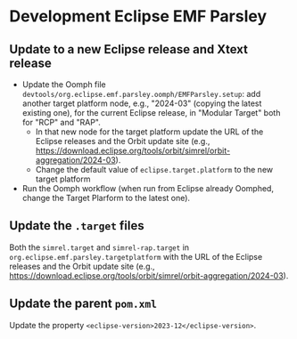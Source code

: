 # Development Eclipse EMF Parsley

## Update to a new Eclipse release and Xtext release

* Update the Oomph file `devtools/org.eclipse.emf.parsley.oomph/EMFParsley.setup`: add another target platform node, e.g., "2024-03" (copying the latest existing one), for the current Eclipse release, in "Modular Target" both for "RCP" and "RAP".
    * In that new node for the target platform update the URL of the Eclipse releases and the Orbit update site (e.g., https://download.eclipse.org/tools/orbit/simrel/orbit-aggregation/2024-03).
    * Change the default value of `eclipse.target.platform` to the new target platform
* Run the Oomph workflow (when run from Eclipse already Oomphed, change the Target Plarform to the latest one).

## Update the `.target` files

Both the `simrel.target` and `simrel-rap.target` in `org.eclipse.emf.parsley.targetplatform` with the URL of the Eclipse releases and the Orbit update site (e.g., https://download.eclipse.org/tools/orbit/simrel/orbit-aggregation/2024-03).

## Update the parent `pom.xml`

Update the property `<eclipse-version>2023-12</eclipse-version>`.
